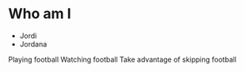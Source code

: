 # Who am I

* Jordi
* Jordana

Playing football
Watching football
Take advantage of skipping football
